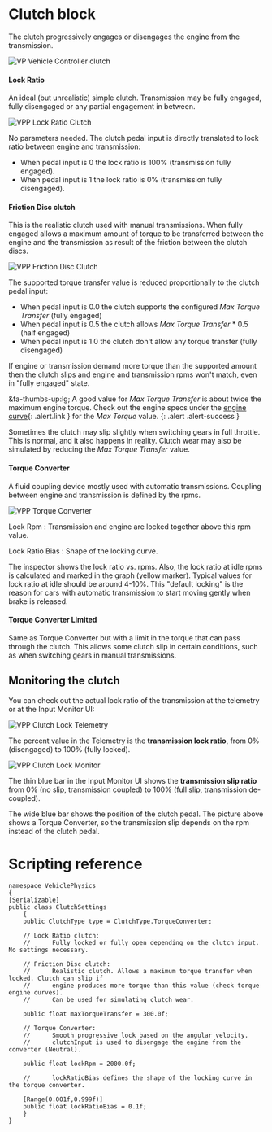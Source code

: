 # Clutch block

The clutch progressively engages or disengages the engine from the transmission.

![VP Vehicle Controller clutch](/img/blocks/vpp-clutch-inspector.png)

#### Lock Ratio

An ideal (but unrealistic) simple clutch. Transmission may be fully engaged, fully disengaged or any
partial engagement in between.

![VPP Lock Ratio Clutch](/img/blocks/vpp-clutch-lock-ratio.png)

No parameters needed. The clutch pedal input is directly translated to lock ratio between engine
and transmission:

- When pedal input is 0 the lock ratio is 100% (transmission fully engaged).
- When pedal input is 1 the lock ratio is 0% (transmission fully disengaged).

#### Friction Disc clutch

This is the realistic clutch used with manual transmissions. When fully engaged allows a maximum
amount of torque to be transferred between the engine and the transmission as result of the friction
between the clutch discs.

![VPP Friction Disc Clutch](/img/blocks/vpp-clutch-disc-friction.png)

The supported torque transfer value is reduced proportionally to the clutch pedal input:

- When pedal input is 0.0 the clutch supports the configured _Max Torque Transfer_ (fully engaged)
- When pedal input is 0.5 the clutch allows _Max Torque Transfer_ * 0.5 (half engaged)
- When pedal input is 1.0 the clutch don't allow any torque transfer (fully disengaged)

If engine or transmission demand more torque than the supported amount then the clutch slips and
engine and transmission rpms won't match, even in "fully engaged" state.

&fa-thumbs-up:lg; A good value for _Max Torque Transfer_ is about twice the maximum engine torque.
Check out the engine specs under the [engine curve](/blocks/engine/){: .alert.link } for the
_Max Torque_ value.
{: .alert .alert-success }

Sometimes the clutch may slip slightly when switching gears in full throttle. This is normal, and
it also happens in reality. Clutch wear may also be simulated by reducing the _Max Torque Transfer_
value.

#### Torque Converter

A fluid coupling device mostly used with automatic transmissions. Coupling between engine and
transmission is defined by the rpms.

![VPP Torque Converter](/img/blocks/vpp-clutch-inspector.png)

Lock Rpm
:	Transmission and engine are locked together above this rpm value.

Lock Ratio Bias
:	Shape of the locking curve.

The inspector shows the lock ratio vs. rpms. Also, the lock ratio at idle rpms is calculated and
marked in the graph (yellow marker). Typical values for lock ratio at idle should be around 4-10%.
This "default locking" is the reason for cars with automatic transmission to start moving gently
when brake is released.

#### Torque Converter Limited

Same as Torque Converter but with a limit in the torque that can pass through the clutch. This
allows some clutch slip in certain conditions, such as when switching gears in manual transmissions.

## Monitoring the clutch

You can check out the actual lock ratio of the transmission at the telemetry or at the Input Monitor
UI:

![VPP Clutch Lock Telemetry](/img/blocks/vpp-clutch-lock-telemetry.png)

The percent value in the Telemetry is the **transmission lock ratio**, from 0% (disengaged) to 100%
(fully locked).

![VPP Clutch Lock Monitor](/img/blocks/vpp-clutch-lock-monitor.png)

The thin blue bar in the Input Monitor UI shows the **transmission slip ratio** from 0% (no slip,
transmission coupled) to 100% (full slip, transmission de-coupled).

The wide blue bar shows the position of the clutch pedal. The picture above shows a Torque Converter,
so the transmission slip depends on the rpm instead of the clutch pedal.

# Scripting reference

```
namespace VehiclePhysics
{
[Serializable]
public class ClutchSettings
	{
	public ClutchType type = ClutchType.TorqueConverter;

	// Lock Ratio clutch:
	//		Fully locked or fully open depending on the clutch input. No settings necessary.

	// Friction Disc clutch:
	//		Realistic clutch. Allows a maximum torque transfer when locked. Clutch can slip if
	// 		engine produces more torque than this value (check torque engine curves).
	//		Can be used for simulating clutch wear.

	public float maxTorqueTransfer = 300.0f;

	// Torque Converter:
	//		Smooth progressive lock based on the angular velocity.
	//		clutchInput is used to disengage the engine from the converter (Neutral).

	public float lockRpm = 2000.0f;

	//		lockRatioBias defines the shape of the locking curve in the torque converter.

	[Range(0.001f,0.999f)]
	public float lockRatioBias = 0.1f;
	}
}
```